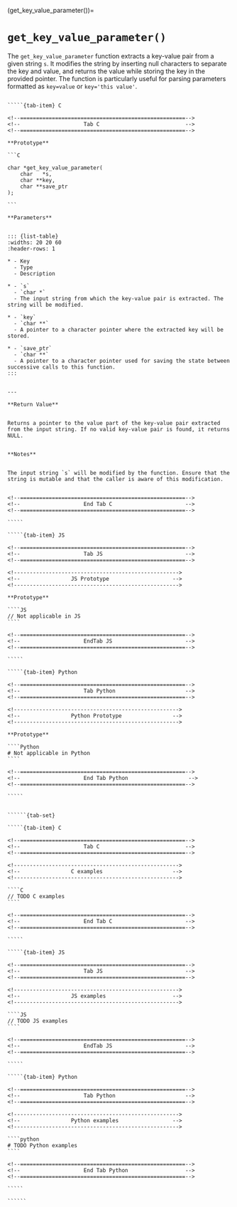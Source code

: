 <!-- ============================================================== -->
(get_key_value_parameter())=
# `get_key_value_parameter()`
<!-- ============================================================== -->


The `get_key_value_parameter` function extracts a key-value pair from a given string `s`. It modifies the string by inserting null characters to separate the key and value, and returns the value while storing the key in the provided pointer. The function is particularly useful for parsing parameters formatted as `key=value` or `key='this value'`.


<!------------------------------------------------------------>
<!--                    Prototypes                          -->
<!------------------------------------------------------------>

``````{tab-set}

`````{tab-item} C

<!--====================================================-->
<!--                    Tab C                           -->
<!--====================================================-->

**Prototype**

```C

char *get_key_value_parameter(
    char   *s,
    char **key,
    char **save_ptr
);

```

**Parameters**


::: {list-table}
:widths: 20 20 60
:header-rows: 1

* - Key
  - Type
  - Description

* - `s`
  - `char *`
  - The input string from which the key-value pair is extracted. The string will be modified.

* - `key`
  - `char **`
  - A pointer to a character pointer where the extracted key will be stored.

* - `save_ptr`
  - `char **`
  - A pointer to a character pointer used for saving the state between successive calls to this function.
:::


---

**Return Value**


Returns a pointer to the value part of the key-value pair extracted from the input string. If no valid key-value pair is found, it returns NULL.


**Notes**


The input string `s` will be modified by the function. Ensure that the string is mutable and that the caller is aware of this modification.


<!--====================================================-->
<!--                    End Tab C                       -->
<!--====================================================-->

`````

`````{tab-item} JS

<!--====================================================-->
<!--                    Tab JS                          -->
<!--====================================================-->

<!---------------------------------------------------->
<!--                JS Prototype                    -->
<!---------------------------------------------------->

**Prototype**

````JS
// Not applicable in JS
````

<!--====================================================-->
<!--                    EndTab JS                       -->
<!--====================================================-->

`````

`````{tab-item} Python

<!--====================================================-->
<!--                    Tab Python                      -->
<!--====================================================-->

<!---------------------------------------------------->
<!--                Python Prototype                -->
<!---------------------------------------------------->

**Prototype**

````Python
# Not applicable in Python
````

<!--====================================================-->
<!--                    End Tab Python                   -->
<!--====================================================-->

`````

``````

<!------------------------------------------------------------>
<!--                    Examples                            -->
<!------------------------------------------------------------>

```````{dropdown} Examples

``````{tab-set}

`````{tab-item} C

<!--====================================================-->
<!--                    Tab C                           -->
<!--====================================================-->

<!---------------------------------------------------->
<!--                C examples                      -->
<!---------------------------------------------------->

````C
// TODO C examples
````

<!--====================================================-->
<!--                    End Tab C                       -->
<!--====================================================-->

`````

`````{tab-item} JS

<!--====================================================-->
<!--                    Tab JS                          -->
<!--====================================================-->

<!---------------------------------------------------->
<!--                JS examples                     -->
<!---------------------------------------------------->

````JS
// TODO JS examples
````

<!--====================================================-->
<!--                    EndTab JS                       -->
<!--====================================================-->

`````

`````{tab-item} Python

<!--====================================================-->
<!--                    Tab Python                      -->
<!--====================================================-->

<!---------------------------------------------------->
<!--                Python examples                 -->
<!---------------------------------------------------->

````python
# TODO Python examples
````

<!--====================================================-->
<!--                    End Tab Python                  -->
<!--====================================================-->

`````

``````

```````

